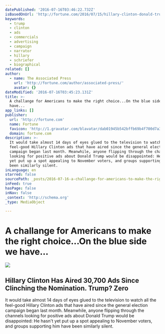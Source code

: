 ```yaml
---
datePublished: '2016-07-16T03:46:22.732Z'
isBasedOnUrl: 'http://fortune.com/2016/07/15/hillary-clinton-donald-trump-campaign-ads/'
keywords:
  - trump
  - clinton
  - ads
  - commercials
  - advertising
  - campaign
  - narrator
  - hillary
  - schriefer
  - biographical
related: []
author:
  - name: The Associated Press
    url: 'http://fortune.com/author/associated-press/'
    avatar: {}
dateModified: '2016-07-16T03:45:23.131Z'
title: >-
  A challange for Americans to make the right choice...On the blue side we
  have...
app_links: []
publisher:
  url: 'http://fortune.com'
  name: Fortune
  favicon: 'http://1.gravatar.com/blavatar/dab01945b542bffb69b4f700d7a35f8f?s=16'
  domain: fortune.com
description: >-
  It would take almost 14 days of eyes glued to the television to watch all the
  feel-good Hillary Clinton ads that have aired since the general election
  campaign began last month. Meanwhile, anyone flipping through the channels
  looking for positive ads about Donald Trump would be disappointed: He hasn't
  yet put up a spot appealing to November voters, and groups supporting him have
  been similarly silent.
inLanguage: en
starred: false
sourcePath: _posts/2016-07-16-a-challange-for-americans-to-make-the-right-choiceon-the.md
inFeed: true
hasPage: false
inNav: false
_context: 'http://schema.org'
_type: MediaObject

---
```

# A challange for Americans to make the right choice...On the blue side we have...

<article style=""><img src="https://s3-us-west-2.amazonaws.com/the-grid-img/p/7708821286731dfb81b2a2388ef17b6a81ac5c44.jpg" /><h1>Hillary Clinton Has Aired 30,700 Ads Since Clinching the Nomination. Trump? Zero</h1><p>It would take almost 14 days of eyes glued to the television to watch all the feel-good Hillary Clinton ads that have aired since the general election campaign began last month. Meanwhile, anyone flipping through the channels looking for positive ads about Donald Trump would be disappointed: He hasn't yet put up a spot appealing to November voters, and groups supporting him have been similarly silent.</p></article>